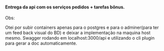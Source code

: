 <h4>Entrega da api com os serviços pedidos + tarefas bônus.</h4>
<p>Obs:</p>
  Otei por subir containers apenas para o postgres e para o adminer(para ter um feed back visual do BD) e deixar a implementação na maquina host mesmo.
  Swagger rodando em localhost:3000/api e utilizando o cli plugin para gerar a doc automaticamente.
</p>
